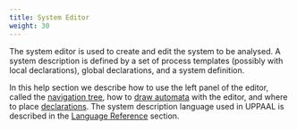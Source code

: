 ```yaml
---
title: System Editor
weight: 30
---
```


The system editor is used to create and edit the system to be analysed. A system description is defined by a set of process templates (possibly with local declarations), global declarations, and a system definition.

In this help section we describe how to use the left panel of the editor, called the [navigation tree](Navigation_Tree.html), how to [draw automata](Drawing.html) with the editor, and where to place [declarations](Declaring.html). The system description language used in UPPAAL is described in the [Language Reference](../System_Descriptions/Introduction.html) section.